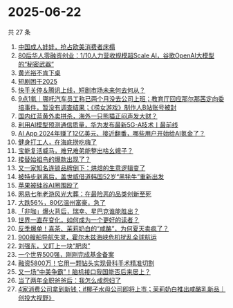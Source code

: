 # 2025-06-22

共 27 条

<!-- BEGIN 36KR -->
<!-- 最后更新时间 2025-06-22 01:21:51 +0800 -->
1. [中国成人娃娃，抢占欧美消费者床榻](https://36kr.com/p/3344297716335238)
1. [80后华人零融资创业：1/10人力营收规模超Scale AI，谷歌OpenAI大模型的“秘密武器”](https://36kr.com/p/3344800356238216)
1. [黄光裕不肯下桌](https://36kr.com/p/3344780297945988)
1. [短剧困于2025](https://36kr.com/p/3344910043333509)
1. [快手关停＆腾讯上线，短剧市场未来何去何从？](https://36kr.com/p/3345525588122248)
1. [9点1氪｜哪吒汽车员工称已两个月没去公司上班；教育厅回应那尔那茜定向委培事件，暂没有调查结果；《捞女游戏》制作人B站账号被封](https://36kr.com/p/3345543820041093)
1. [国内红蓝黄外卖拼杀，海外一只熊猫正闷声发大财？](https://36kr.com/p/3341647935890952)
1. [利用AI模型预测通信质量，华为发布最新5G-A技术丨最前线](https://36kr.com/p/3344715497227138)
1. [AI App 2024年赚了12亿美元、接近翻番，哪些用户开始给AI氪金了？](https://36kr.com/p/3344897632912005)
1. [健身打工人，在海底捞吃嗨了](https://36kr.com/p/3344825051186053)
1. [宝能复活威马，难兄难弟能整出啥幺蛾子？](https://36kr.com/p/3345560104737409)
1. [接替始祖鸟的爆款出现了？](https://36kr.com/p/3344886379250564)
1. [又一家知名连锁品牌倒下：烘焙的生意逻辑变了](https://36kr.com/p/3344826426459012)
1. [被特步剥离后，盖世威借道韩国52岁“黑牦牛”重新出发](https://36kr.com/p/3344916635910793)
1. [苹果被硅谷AI圈围殴了](https://36kr.com/p/3346020966668932)
1. [网易七年老游风光大葬：在最险恶的品类创新至死](https://36kr.com/p/3343512038458241)
1. [大跌56%，80亿温州富豪，急了](https://36kr.com/p/3345640950651013)
1. [「非咖」爆火背后，瑞幸、星巴克谁能胜出？](https://36kr.com/p/3345542126787456)
1. [世界一直在变化，如何成为一个更好的读者？](https://36kr.com/p/3309516359081478)
1. [反季爆单！喜茶、茉莉奶白的“咸酪”，为何夏天卖疯了？](https://36kr.com/p/3345570421611401)
1. [900艘船导航失灵，霍尔木兹海峡危机扰乱全球航运](https://36kr.com/p/3345548688022408)
1. [刘强东，又盯上一块“肥肉”](https://36kr.com/p/3345781374917509)
1. [一个世界500强，刚刚完成基金备案](https://36kr.com/p/3345624218622593)
1. [融资5800万！它用一颗钻头实现骨科手术精准切割](https://36kr.com/p/3345488699185799)
1. [又一场“中美争霸”！脑机接口我国能否后来居上？](https://36kr.com/p/3345488655293319)
1. [当了两年全职爸爸后：我怎么成怨妇了](https://36kr.com/p/3344538039272070)
1. [4家消费公司拿到新钱；if椰子水母公司即将上市；茉莉奶白推出咸酪乳新品｜创投大视野》](https://36kr.com/p/3346024488442760)
<!-- END 36KR -->